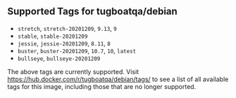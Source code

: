 ## Supported Tags for tugboatqa/debian

* `stretch`, `stretch-20201209`, `9.13`, `9`
* `stable`, `stable-20201209`
* `jessie`, `jessie-20201209`, `8.11`, `8`
* `buster`, `buster-20201209`, `10.7`, `10`, `latest`
* `bullseye`, `bullseye-20201209`

The above tags are currently supported. Visit https://hub.docker.com/r/tugboatqa/debian/tags/ to see a list of all available tags for this image, including those that are no longer supported.

